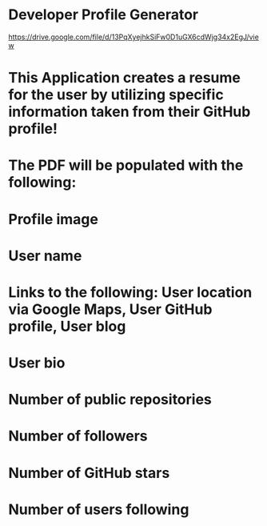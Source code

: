 # Developer Profile Generator

https://drive.google.com/file/d/13PqXyejhkSiFw0D1uGX6cdWjg34x2EgJ/view

# This Application creates a resume for the user by utilizing specific information taken from their GitHub profile!

# The PDF will be populated with the following:

# Profile image
# User name
# Links to the following: User location via Google Maps, User GitHub profile, User blog
# User bio
# Number of public repositories
# Number of followers
# Number of GitHub stars
# Number of users following 

 
